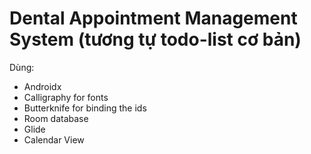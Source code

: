 # Dental Appointment Management System (tương tự todo-list cơ bản)
Dùng:
- Androidx
- Calligraphy for fonts
- Butterknife for binding the ids
- Room database
- Glide
- Calendar View
